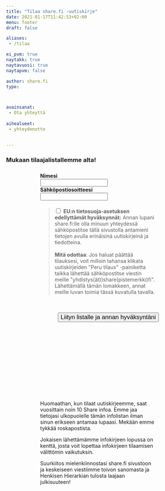 ```yaml
---
title: "Tilaa share.fi -uutiskirje"
date: 2021-01-17T11:42:53+02:00
menu: footer
draft: false

aliases:
 - /tilaa

ei_pvm: true
naytakk: true
naytavuosi: true
naytapvm: false

author: share.fi
type: 



avainsanat:
 - Ota yhteyttä
 
aihealueet:
 - yhteydenotto
 

---
```



<h3>Mukaan tilaajalistallemme alta!</h3>
<div style="margin: 25px auto; display:block;width:450px;width:33vw;">
<form action="https://posti.xit.fi/subscribe" method="POST" accept-charset="utf-8">
	<h4><label for="name">Nimesi</label><br/>
	<input type="text" name="name" id="name"/>
	<br/>
	<label for="email">Sähköpostiosoitteesi</label><br/>
	<input type="email" name="email" id="email"/></h4>

<blockquote>
	<input type="checkbox" name="gdpr" id="gdpr"/>
	<span><strong>EU:n tietosuoja-asetuksen edellyttämät hyväksynnät:</strong> Annan lupani share.fi:lle olla minuun yhteydessä sähköpostitse tällä sivustolla antamieni tietojen avulla erinäisinä uutiskirjeinä ja tiedotteina.</span>
	<br/><br/>
	<span><strong>Mitä odottaa</strong>: Jos haluat päättää tilauksesi, voit milloin tahansa klikata uutiskirjeiden "Peru tilaus" -painiketta taikka lähettää sähköpostitse viestin meille "yhdistys(ät))share(pistemerkki)fi". Lähettämällä tämän lomakkeen, annat meille luvan toimia tässä kuvatulla tavalla.</span>
</blockquote>
<br/><br/><div style="display:none;">
	<label for="hp">HP</label><br/>
	<input type="text" name="hp" id="hp"/>
	</div>
	<input type="hidden" name="list" value="OyCyQVXS5UFdVv0bF892m4ag"/>
	<input type="hidden" name="subform" value="yes"/>
	<input style="margin-bottom:5vh;margin-left:5vw; font-size:larger;" value="Liityn listalle ja annan hyväksyntäni" type="submit" name="submit" id="submit"/>
</form>

<p>Huomaathan, kun tilaat uutiskirjeemme, saat vuosittain noin 10 Share infoa. Emme jaa tietojasi ulkopuolelle tämän infolistan ilman sinun erikseen antamaa lupaasi. Mekään emme tykkää roskapostista.</p>
<p>Jokaisen lähettämämme infokirjeen lopussa on kenttä, josta voit lopettaa infokirjeen tilaamisen välittömin vaikutuksin.</p>
<p>Suurkiitos mielenkiinnostasi share.fi sivustoon ja keskeiseen viestiimme toivon sanomasta ja Henkisen Hierarkian tulosta laajaan julkisuuteen!</p>
</div>
